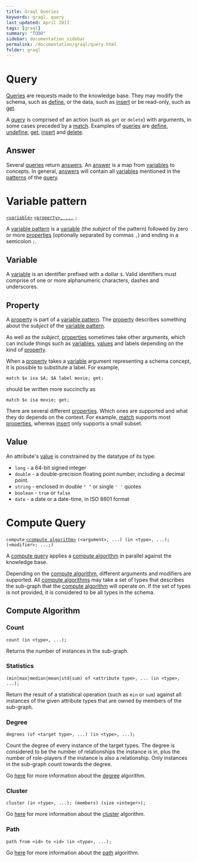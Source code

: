 ```yaml
---
title: Graql Queries
keywords: graql, query
last_updated: April 2017
tags: [graql]
summary: "TODO"
sidebar: documentation_sidebar
permalink: /documentation/graql/query.html
folder: graql
---
```


# Query

[Queries](#query) are requests made to the knowledge base. They may modify the schema, such as
[define](./ddl.html#define-query), or the data, such as [insert](./dml.html#insert-query) or be read-only, such as
[get](./dml.html#get-query).

A [query](#query) is comprised of an action (such as `get` or `delete`) with arguments, in some cases preceded by a
[match](./dml.html#match). Examples of [queries](#query) are [define](./ddl.html#define-query),
[undefine](./ddl.html#undefine-query), [get](./dml.html#get-query), [insert](./dml.html#insert-query) and
[delete](./dml.html#delete-query).

## Answer

Several [queries](#query) return [answers](#answer). An [answer](#answer) is a map from [variables](#variable) to
concepts. In general, [answers](#answer) will contain all [variables](#variable) mentioned in the [patterns](#pattern)
of the [query](#query).


# Variable pattern

[`<variable>`](#variable) [`<property>, ...`](#property) `;`

A [variable pattern](#variable-pattern) is a [variable](#variable) (the _subject_ of the pattern) followed by zero or
more [properties](#property) (optionally separated by commas `,`) and ending in a semicolon `;`.

## Variable

A [variable](#variable) is an identifier prefixed with a dollar `$`. Valid identifiers must comprise of one or
more alphanumeric characters, dashes and underscores.

## Property

A [property](#property) is part of a [variable pattern](#variable-pattern). The [property](#property) describes
something about the _subject_ of the [variable pattern](#variable-pattern).

As well as the _subject_, [properties](#property) sometimes take other arguments, which can include things such as
[variables](#variable), [values](#value) and labels depending on the kind of [property](#property).

When a [property](#property) takes a [variable](#variable) argument representing a schema concept, it is possible to
substitute a label. For example,
```graql
match $x isa $A; $A label movie; get;
```
should be written more succinctly as
```graql
match $x isa movie; get;
```

There are several different [properties](#property). Which ones are supported and what they do depends on the context.
For example, [match](./dml.html#match) supports most [properties](#property), whereas [insert](./dml.html#insert-query)
only supports a small subset.

## Value

An attribute's [value](#value) is constrained by the datatype of its type:

- `long` - a 64-bit signed integer
- `double` - a double-precision floating point number, including a decimal point.
- `string` - enclosed in double `" "` or single `' '` quotes
- `boolean` - `true` or `false`
- `date` - a date or a date-time, in ISO 8601 format

# Compute Query

`compute` [`<compute algorithm>`](#compute-algorithm) `(<argument>, ...) (in <type>, ...); (<modifier>; ...;)`

A [compute query](#compute-query) applies a [compute algorithm](#compute-algorithm) in parallel against the knowledge
base.

Depending on the [compute algorithm](#compute-algorithm), different arguments and modifiers are supported. All
[compute algorithms](#compute-algorithm) may take a set of types that describes the sub-graph that the
[compute algorithm](#compute-algorithm) will operate on. If the set of types is not provided, it is considered to be
all types in the schema.

## Compute Algorithm

### Count

`count (in <type>, ...);`

Returns the number of instances in the sub-graph.

### Statistics

`(min|max|median|mean|std|sum) of <attribute type>, ... (in <type>, ...);`

Return the result of a statistical operation (such as `min` or `sum`) against all instances of the given attribute types
that are owned by members of the sub-graph.

### Degree

`degrees (of <target type>, ...) (in <type>, ...);`

Count the degree of every instance of the target types. The degree is considered to be the number of relationships the
instance is in, plus the number of role-players if the instance is also a relationship. Only instances in the sub-graph
count towards the degree.

Go [here](../graql-analytics/analytics-degrees.html) for more information about the
[degree](#degree) algorithm.

### Cluster

`cluster (in <type>, ...); (members) (size <integer>);`

Go [here](../graql-analytics/analytics-connected-components.html) for more information about the
[cluster](#cluster) algorithm.

### Path

`path from <id> to <id> (in <type>, ...);`

Go [here](../graql-analytics/analytics-shortest-path.html) for more information about the
[path](#path) algorithm.

